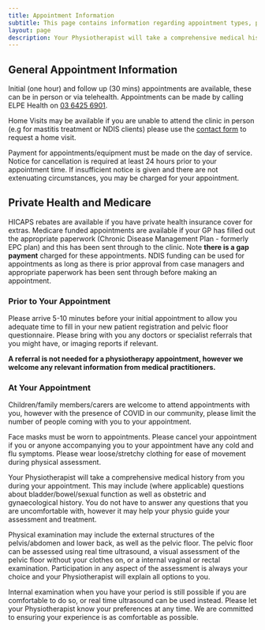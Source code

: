 ```yaml
---
title: Appointment Information
subtitle: This page contains information regarding appointment types, payment and what to expect from your physiotherapy appointment. Please contact us if you have further questions.
layout: page
description: Your Physiotherapist will take a comprehensive medical history from you during your appointment. This may include questions about bladder/bowel/sexual function as well as obstetric and gynaecological history.
---
```


## General Appointment Information

Initial (one hour) and follow up (30 mins) appointments are available, these can be in person or via telehealth. Appointments can be made by calling ELPE Health on [03 6425 6901](tel:+61364256901).

Home Visits may be available if you are unable to attend the clinic in person (e.g for mastitis treatment or NDIS clients) please use the [contact form](/contact/) to request a home visit.

Payment for appointments/equipment must be made on the day of service. Notice for cancellation is required at least 24 hours prior to your appointment time. If insufficient notice is given and there are not extenuating circumstances, you may be charged for your appointment.

## Private Health and Medicare

HICAPS rebates are available if you have private health insurance cover for extras. Medicare funded appointments are available if your GP has filled out the appropriate paperwork (Chronic Disease Management Plan - formerly EPC plan) and this has been sent through to the clinic. Note **there is a gap payment** charged for these appointments. NDIS funding can be used for appointments as long as there is prior approval from case managers and appropriate paperwork has been sent through before making an appointment.

### Prior to Your Appointment

Please arrive 5-10 minutes before your initial appointment to allow you adequate time to fill in your new patient registration and pelvic floor questionnaire. Please bring with you any doctors or specialist referrals that you might have, or imaging reports if relevant.

**A referral is not needed for a physiotherapy appointment, however we welcome any relevant information from medical practitioners.**

### At Your Appointment

Children/family members/carers are welcome to attend appointments with you, however with the presence of COVID in our community, please limit the number of people coming with you to your appointment.

Face masks must be worn to appointments. Please cancel your appointment if you or anyone accompanying you to your appointment have any cold and flu symptoms. Please wear loose/stretchy clothing for ease of movement during physical assessment.

Your Physiotherapist will take a comprehensive medical history from you during your appointment. This may include (where applicable) questions about bladder/bowel/sexual function as well as obstetric and gynaecological history. You do not have to answer any questions that you are uncomfortable with, however it may help your
physio guide your assessment and treatment.

Physical examination may include the external structures of the pelvis/abdomen and lower back, as well as the pelvic floor. The pelvic floor can be assessed using real time ultrasound, a visual assessment of the pelvic floor without your clothes on, or a internal vaginal or rectal examination. Participation in any aspect of the assessment is always your choice and your Physiotherapist will explain all options to you.

Internal examination when you have your period is still possible if you are comfortable to do so, or real time ultrasound can be used instead. Please let your Physiotherapist know your preferences at any time. We are committed to ensuring your experience is as comfortable as possible.